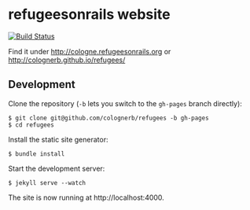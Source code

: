 # refugeesonrails website

[![Build Status](https://travis-ci.org/colognerb/refugees.svg?branch=gh-pages)](https://travis-ci.org/colognerb/refugees)

Find it under http://cologne.refugeesonrails.org or http://colognerb.github.io/refugees/

## Development

Clone the repository (`-b` lets you switch to the `gh-pages` branch
directly):

    $ git clone git@github.com/colognerb/refugees -b gh-pages
    $ cd refugees

Install the static site generator:

    $ bundle install

Start the development server:

    $ jekyll serve --watch

The site is now running at http://localhost:4000.
